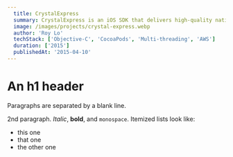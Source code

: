```yaml
---
  title: CrystalExpress
  summary: CrystalExpress is an iOS SDK that delivers high-quality native video ads with zero playback delay. We partnered with Taiwan’s leading news app to serve ads to millions of users daily.
  image: /images/projects/crystal-express.webp
  author: 'Roy Lo'
  techStack: ['Objective-C', 'CocoaPods', 'Multi-threading', 'AWS']
  duration: ['2015']
  publishedAt: '2015-04-10'
---
```


An h1 header
============

Paragraphs are separated by a blank line.

2nd paragraph. *Italic*, **bold**, and `monospace`. Itemized lists
look like:

  * this one
  * that one
  * the other one

